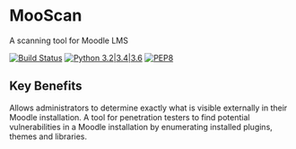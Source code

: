 # MooScan
A scanning tool for Moodle LMS


[![Build Status](https://travis-ci.org/vortexau/mooscan.svg?branch=master)](https://travis-ci.org/vortexau/mooscan) [![Python 3.2|3.4|3.6](https://img.shields.io/badge/python-3.2|3.4|3.6-brightgreen.svg)](https://www.python.org/) [![PEP8](https://img.shields.io/badge/code%20style-pep8-orange.svg)](https://www.python.org/dev/peps/pep-0008/)


## Key Benefits
Allows administrators to determine exactly what is visible externally in their Moodle installation. 
A tool for penetration testers to find potential vulnerabilities in a Moodle installation by enumerating installed plugins, themes and libraries.


